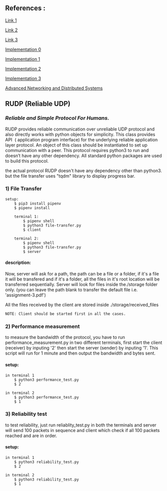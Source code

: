 ## References :
[Link 1](https://krex.k-state.edu/dspace/handle/2097/11984)

[Link 2](https://en.wikipedia.org/wiki/Reliable_User_Datagram_Protocol)

[Link 3](https://tools.ietf.org/html/draft-ietf-sigtran-reliable-udp-00)

[Implementation 0](https://github.com/ujjwal-raizada/FSSP-reliable-protocol)

[Implementation 1](https://github.com/mike-lawrence/python-rudp)

[Implementation 2](https://github.com/Renelvon/txrudp)

[Implementation 3](https://github.com/iamkroot/YARU)

[Advanced Networking and Distributed Systems](https://gwadvnet20.github.io/)

## RUDP (Reliable UDP)
### *Reliable and Simple Protocol For Humans.*

RUDP provides reliable communication over unreliable UDP protocol and also directly works with
python objects for simplicity. This class provides API ​ ( application program interface) for the
underlying reliable application layer protocol. An object of this class should be instantiated to set
up communication with a peer. This protocol requires python3 to run and doesn’t have any other
dependency. All standard python packages are used to build this protocol.

the actual protocol RUDP doesn't have any dependency other than python3.
but the file transfer uses "tqdm" library to display progress bar.

### 1) File Transfer

	setup:
		$ pip3 install pipenv
		$ pipenv install

		terminal 1:
			$ pipenv shell
			$ python3 file-transfer.py
			$ client

		terminal 2:
			$ pipenv shell
			$ python3 file-transfer.py
			$ server

#### description:
Now, server will ask for a path, the path can be a file or a folder,
if it's a file it will be transfered and if it's a folder, all the files
in it's root location will be transferred sequentially. Server will look for
files inside the./storage folder only. (you can leave the path blank to transfer
the default file i.e. 'assignment-3.pdf')

All the files received by the client are stored inside ./storage/received_files

	NOTE: Client should be started first in all the cases.


### 2) Performance measurement

to measure the bandwidth of the protocol, you have to run performance_measurement.py in two different
terminals, first start the client (receiver) by inputing '2' then start the server (sender) by inputing
'1'. This script will run for 1 minute and then output the bandwidth and bytes sent.

#### setup:

	in terminal 1
		$ python3 performance_test.py
		$ 2

	in terminal 2
		$ python3 performance_test.py
		$ 1

### 3) Reliability test

to test reliability, just run reliablity_test.py in both the terminals and server will send 100 packets in sequence
and client which check if all 100 packets reached and are in order.


#### setup:

	in terminal 1
		$ python3 reliability_test.py
		$ 2

	in terminal 2
		$ python3 reliability_test.py
		$ 1
